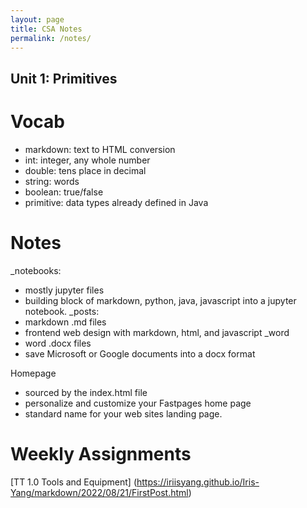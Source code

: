 ```yaml
---
layout: page
title: CSA Notes
permalink: /notes/
---
```


## Unit 1: Primitives

# Vocab
- markdown: text to HTML conversion
- int: integer, any whole number
- double: tens place in decimal
- string: words
- boolean: true/false
- primitive: data types already defined in Java

# Notes
_notebooks:
- mostly jupyter files
- building block of markdown, python, java, javascript into a jupyter notebook. 
_posts: 
- markdown .md files
- frontend web design with markdown, html, and javascript
_word
- word .docx files
- save Microsoft or Google documents into a docx format

Homepage
- sourced by the index.html file
- personalize and customize your Fastpages home page
- standard name for your web sites landing page.

# Weekly Assignments
[TT 1.0 Tools and Equipment] (https://iriisyang.github.io/Iris-Yang/markdown/2022/08/21/FirstPost.html)
